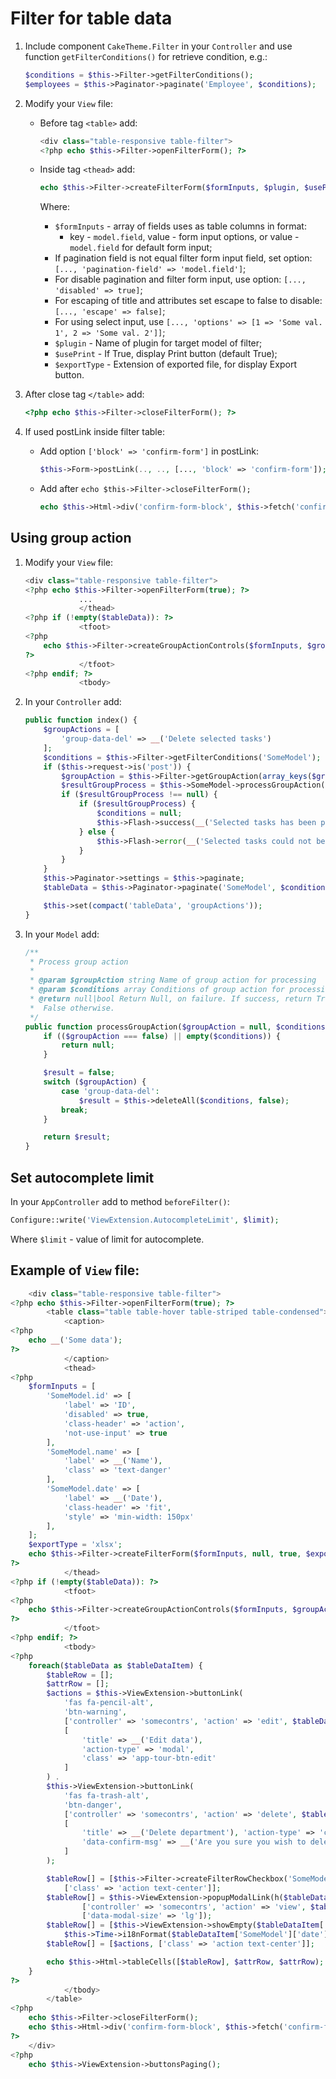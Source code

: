 # Filter for table data

1. Include component `CakeTheme.Filter` in your `Controller` and use function `getFilterConditions()`
    for retrieve condition, e.g.:

   ```php
   $conditions = $this->Filter->getFilterConditions();
   $employees = $this->Paginator->paginate('Employee', $conditions);
   ```

2. Modify your `View` file:
   - Before tag `<table>` add:

      ```php
      <div class="table-responsive table-filter">
      <?php echo $this->Filter->openFilterForm(); ?>
      ```

   - Inside tag `<thead>` add:
      ```php
      echo $this->Filter->createFilterForm($formInputs, $plugin, $usePrint, $exportType);
      ```
      Where:
      - `$formInputs` - array of fields uses as table columns in format: 
         * key - `model.field`, value - form input options, or value - `model.field` for default form input;
      - If pagination field is not equal filter form input field, set option: `[..., 'pagination-field' => 'model.field']`;
      - For disable pagination and filter form input, use option: `[..., 'disabled' => true]`;
      - For escaping of title and attributes set escape to false to disable: `[..., 'escape' => false]`;
      - For using select input, use `[..., 'options' => [1 => 'Some val. 1', 2 => 'Some val. 2']]`;
      - `$plugin` - Name of plugin for target model of filter;
      - `$usePrint` -  If True, display Print button (default True);
      - `$exportType` - Extension of exported file, for display Export button.
3. After close tag `</table>` add:

   ```php
   <?php echo $this->Filter->closeFilterForm(); ?>
   ```

4. If used postLink inside filter table:
   - Add option `['block' => 'confirm-form']` in postLink:

      ```php
      $this->Form->postLink(.., .., [..., 'block' => 'confirm-form']);
      ```

   - Add after `echo $this->Filter->closeFilterForm();`

      ```php
      echo $this->Html->div('confirm-form-block', $this->fetch('confirm-form'));
      ```

## Using group action

1. Modify your `View` file:

   ```php
   <div class="table-responsive table-filter">
   <?php echo $this->Filter->openFilterForm(true); ?>
               ...
               </thead>
   <?php if (!empty($tableData)): ?>
               <tfoot>
   <?php
       echo $this->Filter->createGroupActionControls($formInputs, $groupActions, true);
   ?>
               </tfoot>
   <?php endif; ?>
               <tbody>
   ```

2. In your `Controller` add:

   ```php
   public function index() {
       $groupActions = [
           'group-data-del' => __('Delete selected tasks')
       ];
       $conditions = $this->Filter->getFilterConditions('SomeModel');
       if ($this->request->is('post')) {
           $groupAction = $this->Filter->getGroupAction(array_keys($groupActions));
           $resultGroupProcess = $this->SomeModel->processGroupAction($groupAction, $conditions);
           if ($resultGroupProcess !== null) {
               if ($resultGroupProcess) {
                   $conditions = null;
                   $this->Flash->success(__('Selected tasks has been processed.'));
               } else {
                   $this->Flash->error(__('Selected tasks could not be processed. Please, try again.'));
               }
           }
       }
       $this->Paginator->settings = $this->paginate;
       $tableData = $this->Paginator->paginate('SomeModel', $conditions);

       $this->set(compact('tableData', 'groupActions'));
   }
   ```

3. In your `Model` add:

   ```php
   /**
    * Process group action
    *
    * @param $groupAction string Name of group action for processing
    * @param $conditions array Conditions of group action for processing
    * @return null|bool Return Null, on failure. If success, return True,
    *  False otherwise.
    */
   public function processGroupAction($groupAction = null, $conditions = null) {
       if (($groupAction === false) || empty($conditions)) {
           return null;
       }

       $result = false;
       switch ($groupAction) {
           case 'group-data-del':
               $result = $this->deleteAll($conditions, false);
           break;
       }

       return $result;
   }
   ```

## Set autocomplete limit

In your `AppController` add to method `beforeFilter()`:

```php
Configure::write('ViewExtension.AutocompleteLimit', $limit);
```

Where `$limit` - value of limit for autocomplete.

## Example of `View` file:

```php
    <div class="table-responsive table-filter">
<?php echo $this->Filter->openFilterForm(true); ?>
        <table class="table table-hover table-striped table-condensed">
            <caption>
<?php
    echo __('Some data');
?>
            </caption>
            <thead>
<?php 
    $formInputs = [
        'SomeModel.id' => [
            'label' => 'ID',
            'disabled' => true,
            'class-header' => 'action',
            'not-use-input' => true
        ],
        'SomeModel.name' => [
            'label' => __('Name'),
            'class' => 'text-danger'
        ],
        'SomeModel.date' => [
            'label' => __('Date'),
            'class-header' => 'fit',
            'style' => 'min-width: 150px'
        ],
    ];
    $exportType = 'xlsx';
    echo $this->Filter->createFilterForm($formInputs, null, true, $exportType);
?>
            </thead>
<?php if (!empty($tableData)): ?>
            <tfoot>
<?php
    echo $this->Filter->createGroupActionControls($formInputs, $groupActions, true);
?>
            </tfoot>
<?php endif; ?>
            <tbody>
<?php    
    foreach($tableData as $tableDataItem) {
        $tableRow = [];
        $attrRow = [];
        $actions = $this->ViewExtension->buttonLink(
            'fas fa-pencil-alt',
            'btn-warning',
            ['controller' => 'somecontrs', 'action' => 'edit', $tableDataItem['SomeModel']['id']],
            [
                'title' => __('Edit data'),
                'action-type' => 'modal',
                'class' => 'app-tour-btn-edit'
            ]
        ) .
        $this->ViewExtension->buttonLink(
            'fas fa-trash-alt',
            'btn-danger',
            ['controller' => 'somecontrs', 'action' => 'delete', $tableDataItem['SomeModel']['id']],
            [
                'title' => __('Delete department'), 'action-type' => 'confirm-post',
                'data-confirm-msg' => __('Are you sure you wish to delete this data \'%s\'?', h($tableDataItem['SomeModel']['name'])),
            ]
        );

        $tableRow[] = [$this->Filter->createFilterRowCheckbox('SomeModel.id', $tableDataItem['SomeModel']['id']),
            ['class' => 'action text-center']];
        $tableRow[] = $this->ViewExtension->popupModalLink(h($tableDataItem['SomeModel']['name']), 
                ['controller' => 'somecontrs', 'action' => 'view', $tableDataItem['SomeModel']['id']],
                ['data-modal-size' => 'lg']);
        $tableRow[] = [$this->ViewExtension->showEmpty($tableDataItem['SomeModel']['date'], '%x'),
            $this->Time->i18nFormat($tableDataItem['SomeModel']['date'], '%x')), ['class' => 'center']];        
        $tableRow[] = [$actions, ['class' => 'action text-center']];

        echo $this->Html->tableCells([$tableRow], $attrRow, $attrRow);
    }
?>
            </tbody>
        </table>
<?php
    echo $this->Filter->closeFilterForm();
    echo $this->Html->div('confirm-form-block', $this->fetch('confirm-form'));
?>
    </div>
<?php
    echo $this->ViewExtension->buttonsPaging();
```
